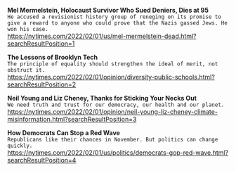 **Mel Mermelstein, Holocaust Survivor Who Sued Deniers, Dies at 95**\
`He accused a revisionist history group of reneging on its promise to give a reward to anyone who could prove that the Nazis gassed Jews. He won his case.`\
https://nytimes.com/2022/02/01/us/mel-mermelstein-dead.html?searchResultPosition=1

**The Lessons of Brooklyn Tech**\
`The principle of equality should strengthen the ideal of merit, not obstruct it. `\
https://nytimes.com/2022/02/01/opinion/diversity-public-schools.html?searchResultPosition=2

**Neil Young and Liz Cheney, Thanks for Sticking Your Necks Out**\
`We need truth and trust for our democracy, our health and our planet.`\
https://nytimes.com/2022/02/01/opinion/neil-young-liz-cheney-climate-misinformation.html?searchResultPosition=3

**How Democrats Can Stop a Red Wave**\
`Republicans like their chances in November. But politics can change quickly.`\
https://nytimes.com/2022/02/01/us/politics/democrats-gop-red-wave.html?searchResultPosition=4


